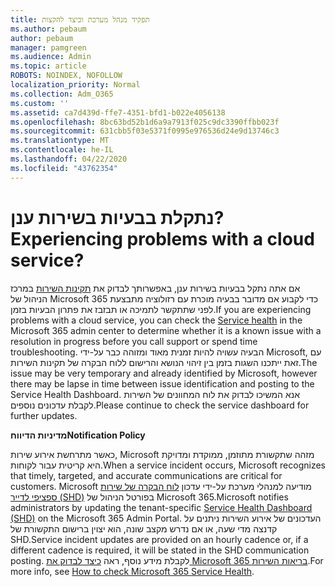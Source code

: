 ```yaml
---
title: תפקיד מנהל מערכת וכיצד להקצות
ms.author: pebaum
author: pebaum
manager: pamgreen
ms.audience: Admin
ms.topic: article
ROBOTS: NOINDEX, NOFOLLOW
localization_priority: Normal
ms.collection: Adm_O365
ms.custom: ''
ms.assetid: ca7d439d-ffe7-4351-bfd1-b022e4056138
ms.openlocfilehash: 8bc63bd52b1d6a9a7913f025c9dc3390ffbb023f
ms.sourcegitcommit: 631cbb5f03e5371f0995e976536d24e9d13746c3
ms.translationtype: MT
ms.contentlocale: he-IL
ms.lasthandoff: 04/22/2020
ms.locfileid: "43762354"
---
```

# <a name="experiencing-problems-with-a-cloud-service"></a><span data-ttu-id="77702-102">נתקלת בבעיות בשירות ענן?</span><span class="sxs-lookup"><span data-stu-id="77702-102">Experiencing problems with a cloud service?</span></span>

<span data-ttu-id="77702-103">אם אתה נתקל בבעיות בשירות ענן, באפשרותך לבדוק את [תקינות השירות](https://admin.microsoft.com/AdminPortal/Home#/servicehealth) במרכז הניהול של Microsoft 365 כדי לקבוע אם מדובר בבעיה מוכרת עם רזולוציה מתבצעת לפני שתתקשר לתמיכה או תבזבז את פתרון הבעיות בזמן.</span><span class="sxs-lookup"><span data-stu-id="77702-103">If you are experiencing problems with a cloud service, you can check the [Service health](https://admin.microsoft.com/AdminPortal/Home#/servicehealth) in the Microsoft 365 admin center to determine whether it is a known issue with a resolution in progress before you call support or spend time troubleshooting.</span></span> <span data-ttu-id="77702-104">הבעיה עשויה להיות זמנית מאוד ומזוהה כבר על-ידי Microsoft, עם זאת ייתכנו השגות בזמן בין זיהוי הנושא והרישום ללוח הבקרה של תקינות השירות.</span><span class="sxs-lookup"><span data-stu-id="77702-104">The issue may be very temporary and already identified by Microsoft, however there may be lapse in time between issue identification and posting to the Service Health Dashboard.</span></span> <span data-ttu-id="77702-105">אנא המשיכו לבדוק את לוח המחוונים של השירות לקבלת עדכונים נוספים.</span><span class="sxs-lookup"><span data-stu-id="77702-105">Please continue to check the service dashboard for further updates.</span></span>

<span data-ttu-id="77702-106">**מדיניות הדיווח**</span><span class="sxs-lookup"><span data-stu-id="77702-106">**Notification Policy**</span></span>

<span data-ttu-id="77702-107">כאשר מתרחשת אירוע שירות, Microsoft מזהה שתקשורת מתוזמן, ממוקדת ומדויקת היא קריטית עבור לקוחות.</span><span class="sxs-lookup"><span data-stu-id="77702-107">When a service incident occurs, Microsoft recognizes that timely, targeted, and accurate communications are critical for customers.</span></span> <span data-ttu-id="77702-108">Microsoft מודיעה למנהלי מערכת על-ידי עדכון [לוח הבקרה של שירות ספציפי לדייר (SHD)](https://admin.microsoft.com/AdminPortal/Home#/servicehealth) בפורטל הניהול של Microsoft 365.</span><span class="sxs-lookup"><span data-stu-id="77702-108">Microsoft notifies administrators by updating the tenant-specific [Service Health Dashboard (SHD)](https://admin.microsoft.com/AdminPortal/Home#/servicehealth) on the Microsoft 365 Admin Portal.</span></span> <span data-ttu-id="77702-109">העדכונים של אירוע השירות ניתנים על קדנצה מדי שעה, או אם נדרש מקצב שונה, הוא יצוין ברישום התקשורת של SHD.</span><span class="sxs-lookup"><span data-stu-id="77702-109">Service incident updates are provided on an hourly cadence or, if a different cadence is required, it will be stated in the SHD communication posting.</span></span> <span data-ttu-id="77702-110">לקבלת מידע נוסף, ראה [כיצד לבדוק את Microsoft 365 בריאות השירות](https://docs.microsoft.com/office365/enterprise/view-service-health).</span><span class="sxs-lookup"><span data-stu-id="77702-110">For more info, see [How to check Microsoft 365 Service Health](https://docs.microsoft.com/office365/enterprise/view-service-health).</span></span>

